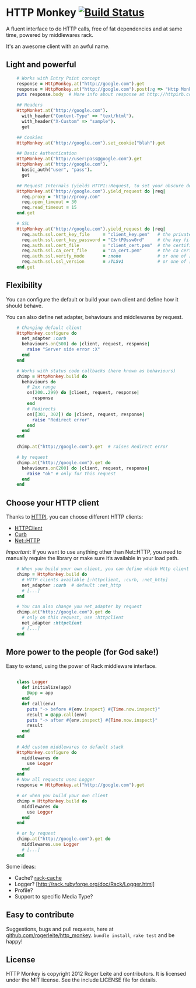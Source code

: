 # HTTP Monkey [![Build Status](https://secure.travis-ci.org/rogerleite/http_monkey.png?branch=master)](https://travis-ci.org/rogerleite/http_monkey)

A fluent interface to do HTTP calls, free of fat dependencies and at same time, powered by middlewares rack.

It's an awesome client with an awful name.

## Light and powerful

``` ruby
    # Works with Entry Point concept
    response = HttpMonkey.at("http://google.com").get
    response = HttpMonkey.at("http://google.com").post(:q => "Http Monkey!")
    puts response.body  # More info about response at http://httpirb.com/#responses

    ## Headers
    HttpMonket.at("http://google.com").
      with_header("Content-Type" => "text/html").
      with_header("X-Custom" => "sample").
      get

    ## Cookies
    HttpMonkey.at("http://google.com").set_cookie("blah").get

    ## Basic Authentication
    HttpMonkey.at("http://user:pass@google.com").get
    HttpMonkey.at("http://google.com").
      basic_auth("user", "pass").
      get

    ## Request Internals (yields HTTPI::Request, to set your obscure desires)
    HttpMonkey.at("http://google.com").yield_request do |req|
      req.proxy = "http://proxy.com"
      req.open_timeout = 30
      req.read_timeout = 15
    end.get

    # SSL
    HttpMonkey.at("http://google.com").yield_request do |req|
      req.auth.ssl.cert_key_file     = "client_key.pem"   # the private key file to use
      req.auth.ssl.cert_key_password = "C3rtP@ssw0rd"     # the key file's password
      req.auth.ssl.cert_file         = "client_cert.pem"  # the certificate file to use
      req.auth.ssl.ca_cert_file      = "ca_cert.pem"      # the ca certificate file to use
      req.auth.ssl.verify_mode       = :none              # or one of [:peer, :fail_if_no_peer_cert, :client_once]
      req.auth.ssl.ssl_version       = :TLSv1             # or one of [:SSLv2, :SSLv3]
    end.get
```

## Flexibility

You can configure the default or build your own client and define how it should behave.

You can also define net adapter, behaviours and middlewares by request.

``` ruby
    # Changing default client
    HttpMonkey.configure do
      net_adapter :curb
      behaviours.on(500) do |client, request, response|
        raise "Server side error :X"
      end
    end

    # Works with status code callbacks (here known as behaviours)
    chimp = HttpMonkey.build do
      behaviours do
        # 2xx range
        on(200..299) do |client, request, response|
          response
        end
        # Redirects
        on([301, 302]) do |client, request, response|
          raise "Redirect error"
        end
      end
    end

    chimp.at("http://google.com").get  # raises Redirect error

    # by request
    chimp.at("http://google.com").get do
      behaviours.on(200) do |client, request, response|
        raise "ok" # only for this request
      end
    end
```

## Choose your HTTP client

Thanks to [HTTPI](http://httpirb.com/), you can choose different HTTP clients:

* [HTTPClient](http://rubygems.org/gems/httpclient)
* [Curb](http://rubygems.org/gems/curb)
* [Net::HTTP](http://ruby-doc.org/stdlib/libdoc/net/http/rdoc)

*Important*: If you want to use anything other than Net::HTTP, you need to manually require the library or make sure it’s available in your load path.

``` ruby
    # When you build your own client, you can define which Http client to use.
    chimp = HttpMonkey.build do
      # HTTP clients available [:httpclient, :curb, :net_http]
      net_adapter :curb  # default :net_http
      # [...]
    end

    # You can also change you net_adapter by request
    chimp.at("http://google.com").get do
      # only on this request, use :httpclient
      net_adapter :httpclient
      # [...]
    end
```

## More power to the people (for God sake!)

Easy to extend, using the power of Rack middleware interface.

``` ruby

    class Logger
      def initialize(app)
        @app = app
      end
      def call(env)
        puts "-> before #{env.inspect} #{Time.now.inspect}"
        result = @app.call(env)
        puts "-> after #{env.inspect} #{Time.now.inspect}"
        result
      end
    end

    # Add custom middlewares to default stack
    HttpMonkey.configure do
      middlewares do
        use Logger
      end
    end
    # Now all requests uses Logger
    response = HttpMonkey.at("http://google.com").get

    # or when you build your own client
    chimp = HttpMonkey.build do
      middlewares do
        use Logger
      end
    end

    # or by request
    chimp.at("http://google.com").get do
      middlewares.use Logger
      # [...]
    end
```

Some ideas:

* Cache? [rack-cache](https://github.com/rtomayko/rack-cache)
* Logger? [http://rack.rubyforge.org/doc/Rack/Logger.html]
* Profile?
* Support to specific Media Type?

## Easy to contribute

Suggestions, bugs and pull requests, here at [github.com/rogerleite/http_monkey](http://github.com/rogerleite/http_monkey).
`bundle install`, `rake test` and be happy!

## License

HTTP Monkey is copyright 2012 Roger Leite and contributors. It is licensed under the MIT license. See the include LICENSE file for details.

